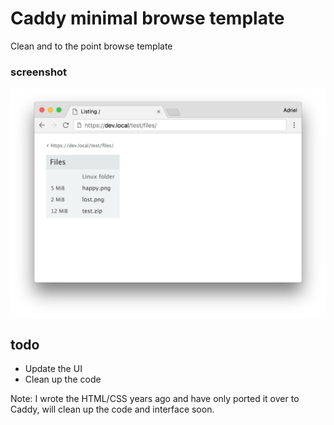 # Caddy minimal browse template

Clean and to the point browse template  

### screenshot

![screenshot](screenshot.png)

## todo
- Update the UI
- Clean up the code

Note: I wrote the HTML/CSS years ago and have only ported it over to Caddy, will clean up the code and interface soon.
